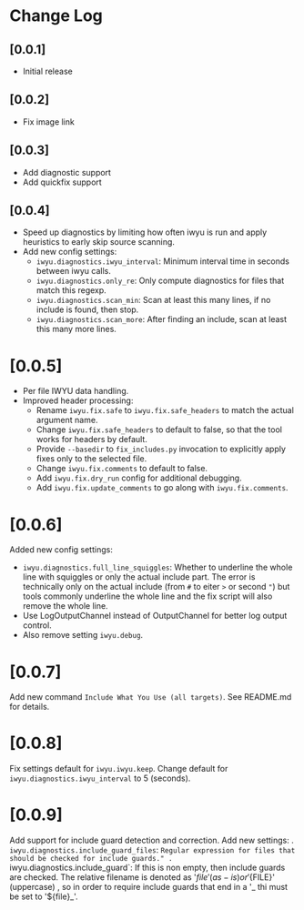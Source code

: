 # Change Log

## [0.0.1]

- Initial release

## [0.0.2]

- Fix image link

## [0.0.3]

- Add diagnostic support
- Add quickfix support

## [0.0.4]

- Speed up diagnostics by limiting how often iwyu is run and apply heuristics to early skip source scanning.
- Add new config settings:
    - `iwyu.diagnostics.iwyu_interval`: Minimum interval time in seconds between iwyu calls.
    - `iwyu.diagnostics.only_re`: Only compute diagnostics for files that match this regexp.
    - `iwyu.diagnostics.scan_min`: Scan at least this many lines, if no include is found, then stop.
    - `iwyu.diagnostics.scan_more`: After finding an include, scan at least this many more lines.

# [0.0.5]

- Per file IWYU data handling.
- Improved header processing:
    - Rename `iwyu.fix.safe` to `iwyu.fix.safe_headers` to match the actual argument name.
    - Change `iwyu.fix.safe_headers` to default to false, so that the tool works for headers by default.
    - Provide `--basedir` to `fix_includes.py` invocation to explicitly apply fixes only to the selected file.
    - Change `iwyu.fix.comments` to default to false.
    - Add `iwyu.fix.dry_run` config for additional debugging.
    - Add `iwyu.fix.update_comments` to go along with `iwyu.fix.comments`.

# [0.0.6]

Added new config settings:
-  `iwyu.diagnostics.full_line_squiggles`: Whether to underline the whole line with squiggles or only the actual include part. The error is technically only on the actual include (from `#` to eiter `>` or second `"`) but tools commonly underline the whole line and the fix script will also remove the whole line.
- Use LogOutputChannel instead of OutputChannel for better log output control.
- Also remove setting `iwyu.debug`.

# [0.0.7]

Add new command `Include What You Use (all targets)`. See README.md for details.

# [0.0.8]

Fix settings default for `iwyu.iwyu.keep`.
Change default for `iwyu.diagnostics.iwyu_interval` to 5 (seconds).

# [0.0.9]

Add support for include guard detection and correction.
Add new settings:
. `iwyu.diagnostics.include_guard_files`: `Regular expression for files that should be checked for include guards."
. `iwyu.diagnostics.include_guard`: If this is non empty, then include guards are checked. The relative filename is denoted as '${file}' (as-is) or '${FILE}' (uppercase) , so in order to require include guards that end in a '_ thi must be set to '${file}_'.